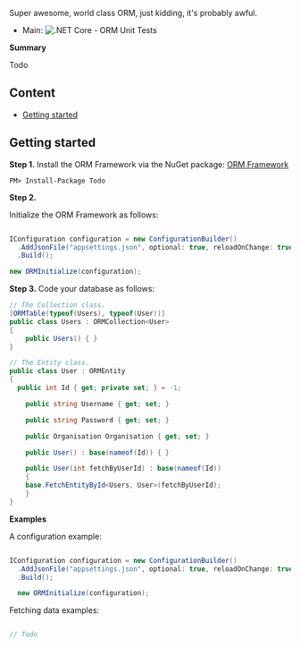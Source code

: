 Super awesome, world class ORM, just kidding, it's probably awful.

* Main: ![.NET Core - ORM Unit Tests](https://github.com/Albileon/ORM/workflows/.NET%20Core%20-%20ORM%20Unit%20Tests/badge.svg?branch=master)

**Summary**

Todo

## Content

* [Getting started](#getting-started)

## Getting started

**Step 1.** Install the ORM Framework via the NuGet package: [ORM Framework](https://www.nuget.org/packages/Todo/)

```
PM> Install-Package Todo
```

**Step 2.**

Initialize the ORM Framework as follows:

```cs

IConfiguration configuration = new ConfigurationBuilder()
  .AddJsonFile("appsettings.json", optional: true, reloadOnChange: true)
  .Build();

new ORMInitialize(configuration);

```

**Step 3.** Code your database as follows:

```cs
// The Collection class.
[ORMTable(typeof(Users), typeof(User))]
public class Users : ORMCollection<User>
{
	public Users() { }
}

// The Entity class.
public class User : ORMEntity
{
  public int Id { get; private set; } = -1;

	public string Username { get; set; }

	public string Password { get; set; }

	public Organisation Organisation { get; set; }

	public User() : base(nameof(Id)) { }

	public User(int fetchByUserId) : base(nameof(Id))
	{
    base.FetchEntityById<Users, User>(fetchByUserId);
	}
}
```

**Examples**

A configuration example:

```cs

IConfiguration configuration = new ConfigurationBuilder()
  .AddJsonFile("appsettings.json", optional: true, reloadOnChange: true)
  .Build();

  new ORMInitialize(configuration);
```

Fetching data examples:

```cs

// Todo

```
